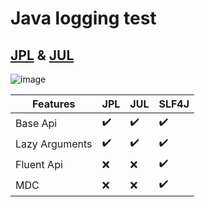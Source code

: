 # Java logging test

## [JPL](https://openjdk.org/jeps/264) & [JUL](https://docs.oracle.com/en/java/javase/19/docs/api/java.logging/java/util/logging/package-summary.html)

![image](https://user-images.githubusercontent.com/65008815/196765497-a6b6b60f-0f0b-4345-bc91-8cd1ed0cadb8.png)

| Features       | JPL | JUL | SLF4J |
| -------------- | --- | --- | ----- |
| Base Api       | ✔️  | ✔️  | ✔️    |
| Lazy Arguments | ✔️  | ✔️  | ✔️    |
| Fluent Api     | ❌   | ❌   | ✔️    |
| MDC            | ❌   | ❌   | ✔️    |
